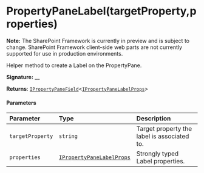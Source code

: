 # PropertyPaneLabel(targetProperty,properties)
**Note:** The SharePoint Framework is currently in preview and is subject to change. SharePoint Framework client-side web parts are not currently supported for use in production environments.



Helper method to create a Label on the PropertyPane.

**Signature:** __

**Returns**: [`IPropertyPaneField`](../../sp-webpart-base/interface/ipropertypanefield.md)<[`IPropertyPaneLabelProps`](../../sp-webpart-base/interface/ipropertypanelabelprops.md)>





#### Parameters


| Parameter	   | Type    | Description |
|:-------------|:---------------|:------------|
| `targetProperty`    | `string` | Target property the label is associated to. |
| `properties`    | [`IPropertyPaneLabelProps`](../../sp-webpart-base/interface/ipropertypanelabelprops.md) | Strongly typed Label properties. |


